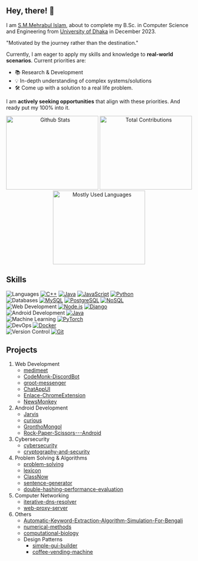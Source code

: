 ## Hey, there! 👋

I am [S.M.Mehrabul Islam](https://github.com/smmehrab), about to complete my B.Sc. in Computer Science and Engineering from [University of Dhaka](https://www.du.ac.bd/body/CSE) in December 2023.

"Motivated by the journey rather than the destination."

Currently, I am eager to apply my skills and knowledge to **real-world scenarios**. Current priorities are:

- 📚 Research & Development
- 💡 In-depth understanding of complex systems/solutions
- 🛠️ Come up with a solution to a real life problem.

I am **actively seeking opportunities** that align with these priorities. And ready put my 100% into it.

<p align="center">
  <img height="200" width="250" src="https://github-readme-stats.vercel.app/api?username=smmehrab&show_icons=false&count_private=true&theme=dark&hide_border=true&bg_color=00000000&hide_rank=true&hide=contribs" alt="Github Stats">
  <img height="200" width="250" src="https://github-readme-streak-stats.herokuapp.com?user=smmehrab&card_width=200&theme=dark&hide_border=true&background=00000000&hide_current_streak=true&hide_longest_streak=true" alt="Total Contributions" />
  <img height="200" width="250" src="https://github-readme-stats.vercel.app/api/top-langs/?username=smmehrab&layout=compact&hide_border=true&theme=dark&bg_color=00000000" alt="Mostly Used Languages">
</p>


## Skills

![Languages](https://img.shields.io/badge/Languages-gray) [![C++](https://img.shields.io/badge/C%2B%2B-blue)](https://en.cppreference.com/) [![Java](https://img.shields.io/badge/Java-orange)](https://www.java.com/) [![JavaScript](https://img.shields.io/badge/JavaScript-yellow)](https://developer.mozilla.org/en-US/docs/Web/JavaScript) [![Python](https://img.shields.io/badge/Python-green)](https://www.python.org/) </br>
![Databases](https://img.shields.io/badge/Databases-gray) [![MySQL](https://img.shields.io/badge/MySQL-blueviolet)](https://www.mysql.com/) [![PostgreSQL](https://img.shields.io/badge/PostgresSQL-blueviolet)](https://www.postgresql.org/) [![NoSQL](https://img.shields.io/badge/NoSQL-green)](https://www.mongodb.com/) </br>
![Web Development](https://img.shields.io/badge/Web%20Development-gray) [![Node.js](https://img.shields.io/badge/Node.js-brightgreen)](https://nodejs.org/) [![Django](https://img.shields.io/badge/Django-blue)](https://www.djangoproject.com/) </br>
![Android Development](https://img.shields.io/badge/Android%20Development-gray) [![Java](https://img.shields.io/badge/Java-brightgreen)](https://developer.android.com/) </br>
![Machine Learning](https://img.shields.io/badge/Machine%20Learning-gray) [![PyTorch](https://img.shields.io/badge/PyTorch-red)](https://pytorch.org/) </br>
![DevOps](https://img.shields.io/badge/DevOps-gray) [![Docker](https://img.shields.io/badge/Docker-blue)](https://www.docker.com/) </br>
![Version Control](https://img.shields.io/badge/Version%20Control-gray) [![Git](https://img.shields.io/badge/Git-orange)](https://git-scm.com/) </br>

## Projects

1. Web Development
   * [medimeet](https://github.com/smmehrab/medimeet)
   * [CodeMonk-DiscordBot](https://github.com/smmehrab/CodeMonk-DiscordBot)
   * [groot-messenger](https://github.com/smmehrab/groot-messenger)
   * [ChatAppUI](https://github.com/smmehrab/ChatAppUI)
   * [Enlace-ChromeExtension](https://github.com/smmehrab/Enlace-ChromeExtension)
   * [NewsMonkey](https://github.com/smmehrab/NewsMonkey)
2. Android Development
   * [Jarvis](https://github.com/smmehrab/Jarvis)
   * [curious](https://github.com/smmehrab/curious)
   * [GronthoMongol](https://github.com/smmehrab/GronthoMongol)
   * [Rock-Paper-Scissors---Android](https://github.com/smmehrab/Rock-Paper-Scissors---Android)
3. Cybersecurity
   * [cybersecurity](https://github.com/smmehrab/cybersecurity)
   * [cryptography-and-security](https://github.com/smmehrab/cryptography-and-security)
4. Problem Solving & Algorithms
   * [problem-solving](https://github.com/smmehrab/problem-solving)
   * [lexicon](https://github.com/smmehrab/lexicon)
   * [ClassNow](https://github.com/smmehrab/ClassNow)
   * [sentence-generator](https://github.com/smmehrab/sentence-generator)
   * [double-hashing-performance-evaluation](https://github.com/smmehrab/double-hashing-performance-evaluation)
5. Computer Networking
   * [iterative-dns-resolver](https://github.com/smmehrab/iterative-dns-resolver)
   * [web-proxy-server](https://github.com/smmehrab/web-proxy-server)
6. Others
   * [Automatic-Keyword-Extraction-Algorithm-Simulation-For-Bengali](https://github.com/smmehrab/Automatic-Keyword-Extraction-Algorithm-Simulation-For-Bengali)
   * [numerical-methods](https://github.com/smmehrab/numerical-methods)
   * [computational-biology](https://github.com/smmehrab/computational-biology)
   * Design Patterns
     * [simple-gui-builder](https://github.com/smmehrab/simple-gui-builder)
     * [coffee-vending-machine](https://github.com/smmehrab/coffee-vending-machine)
